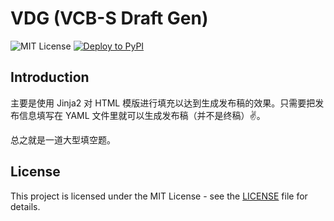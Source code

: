 # VDG (VCB-S Draft Gen)

![MIT License](https://img.shields.io/badge/license-MIT-blue.svg)
[![Deploy to PyPI](https://github.com/diazchika/vdg/actions/workflows/python-publish.yml/badge.svg)](https://github.com/diazchika/vdg/actions/workflows/python-publish.yml)

## Introduction

主要是使用 Jinja2 对 HTML 模版进行填充以达到生成发布稿的效果。只需要把发布信息填写在 YAML 文件里就可以生成发布稿（并不是终稿）✌️。

总之就是一道大型填空题。

## License

This project is licensed under the MIT License - see the [LICENSE](LICENSE) file for details.
